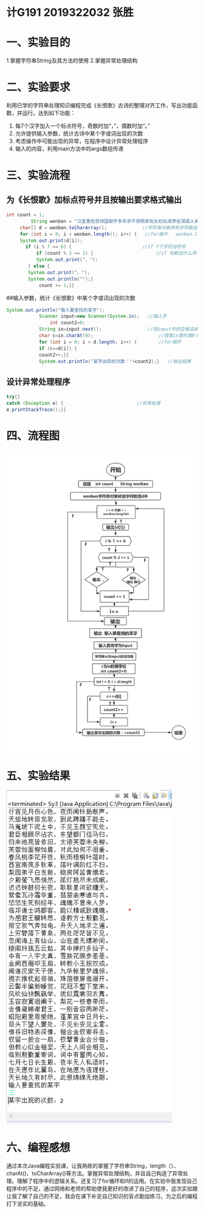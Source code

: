 # 计G191 2019322032 张胜
# 一、实验目的
1.掌握字符串String及其方法的使用
2.掌握异常处理结构
# 二、实验要求
利用已学的字符串处理知识编程完成《长恨歌》古诗的整理对齐工作，写出功能函数，并运行。达到如下功能：
1.	每7个汉字加入一个标点符号，奇数时加“，”，偶数时加“。”
2.	允许提供输入参数，统计古诗中某个字或词出现的次数
3.	考虑操作中可能出现的异常，在程序中设计异常处理程序
4.	输入的内容，利用main方法中的args数组传递
# 三、实验流程
## 为《长恨歌》加标点符号并且按输出要求格式输出
```java
int count = 1;
         String wenben = "汉皇重色思倾国御宇多年求不得杨家有女初长成养在深闺人未识天生丽质难自弃一朝选在君王侧回眸………";
     char[] d = wenben.toCharArray();  			  //字符串对象转到字符数组中
     for (int i = 0; i < wenben.length(); i++) {   //for循环   wenben.length（）是字符串长
     System.out.print(d[i]);	
       if (i % 7 == 6) {						  //if 7个字符加符号	
           if (count % 2 == 1) {				       //if 判断加什么符号
           System.out.print("，");
        } else {
        System.out.print("。");
        System.out.println("");}
            count += 1;}}	
```
##输入参数，统计《长恨歌》中某个字或词出现的次数
```java
System.out.println("输入要查找的某字");
            Scanner input=new Scanner(System.in);   //输入字
                int count2=0;
            String in=input.next();				    //把input中的空格去掉
            char c=in.charAt(0);						//提取in里的第0个元素给c
            for (int i = 0; i < d.length; i++) {		//for循环   
            if (c==d[i]) {					
            count2++;}}
            System.out.println("某字出现的次数："+count2);}   //输出结果
```
## 设计异常处理程序
```java
try{}
catch (Exception e) {							//异常处理 
e.printStackTrace();}}
```
# 四、流程图
![image](https://github.com/nilvxingzhe/test3/blob/master/7.png)
# 五、实验结果
![image](https://github.com/nilvxingzhe/test3/blob/master/批注%202019-11-14%20210747.png)
# 六、编程感想
通过本次Java编程实验课，让我熟练的掌握了字符串String，length（）、charAt()、toCharArray()等方法。掌握异常处理结构，并且自己构造了异常处理。理解了程序中的逻辑关系。还复习了for循环和if的运用。在实验中我发现自己程序中的不足，通过网络和老师的帮助使我更好的改进了自己的程序，这次实验跟让我了解了自己的不足，我会在课下补足自己知识的盲点勤加练习，为之后的编程打下坚实的基础。
